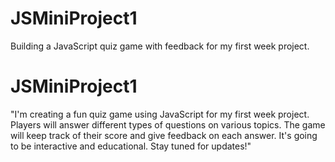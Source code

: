 # JSMiniProject1

Building a JavaScript quiz game with feedback for my first week project.

# JSMiniProject1

"I'm creating a fun quiz game using JavaScript for my first week project. Players will answer different types of questions on various topics. The game will keep track of their score and give feedback on each answer. It's going to be interactive and educational. Stay tuned for updates!"
